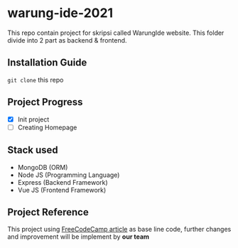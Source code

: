 # warung-ide-2021
This repo contain project for skripsi called WarungIde website. This folder divide into 2 part as backend & frontend.

## Installation Guide
`git clone` this repo


## Project Progress
- [x] Init project
- [ ] Creating Homepage

## Stack used
- MongoDB (ORM)
- Node JS (Programming Language)
- Express (Backend Framework)
- Vue JS (Frontend Framework)

## Project Reference
This project using [FreeCodeCamp article](https://www.freecodecamp.org/news/build-a-full-stack-mevn-app/) as base line code, further changes and improvement will be implement by **our team**


